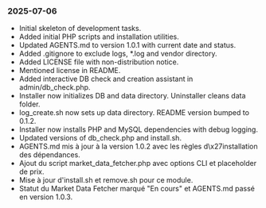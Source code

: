 ### 2025-07-06
- Initial skeleton of development tasks.
- Added initial PHP scripts and installation utilities.
- Updated AGENTS.md to version 1.0.1 with current date and status.
- Added .gitignore to exclude logs, *.log and vendor directory.
- Added LICENSE file with non-distribution notice.
- Mentioned license in README.
- Added interactive DB check and creation assistant in admin/db_check.php.
- Installer now initializes DB and data directory. Uninstaller cleans data folder.
- log_create.sh now sets up data directory. README version bumped to 0.1.2.
- Installer now installs PHP and MySQL dependencies with debug logging.
- Updated versions of db_check.php and install.sh.
- AGENTS.md mis à jour à la version 1.0.2 avec les règles d\x27installation des dépendances.
- Ajout du script market_data_fetcher.php avec options CLI et placeholder de prix.
- Mise à jour d\'install.sh et remove.sh pour ce module.
- Statut du Market Data Fetcher marqué "En cours" et AGENTS.md passé en version 1.0.3.
